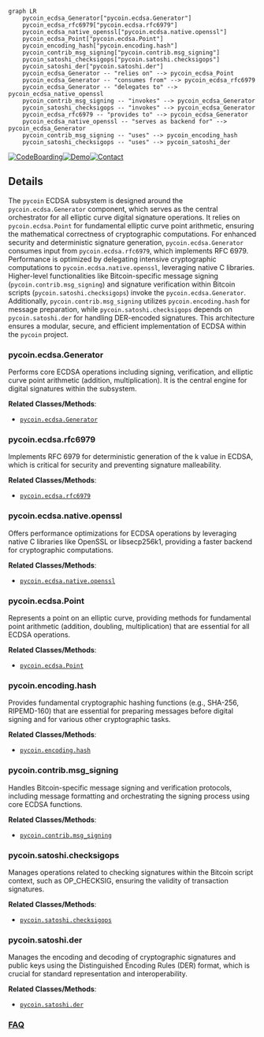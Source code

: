 ```mermaid
graph LR
    pycoin_ecdsa_Generator["pycoin.ecdsa.Generator"]
    pycoin_ecdsa_rfc6979["pycoin.ecdsa.rfc6979"]
    pycoin_ecdsa_native_openssl["pycoin.ecdsa.native.openssl"]
    pycoin_ecdsa_Point["pycoin.ecdsa.Point"]
    pycoin_encoding_hash["pycoin.encoding.hash"]
    pycoin_contrib_msg_signing["pycoin.contrib.msg_signing"]
    pycoin_satoshi_checksigops["pycoin.satoshi.checksigops"]
    pycoin_satoshi_der["pycoin.satoshi.der"]
    pycoin_ecdsa_Generator -- "relies on" --> pycoin_ecdsa_Point
    pycoin_ecdsa_Generator -- "consumes from" --> pycoin_ecdsa_rfc6979
    pycoin_ecdsa_Generator -- "delegates to" --> pycoin_ecdsa_native_openssl
    pycoin_contrib_msg_signing -- "invokes" --> pycoin_ecdsa_Generator
    pycoin_satoshi_checksigops -- "invokes" --> pycoin_ecdsa_Generator
    pycoin_ecdsa_rfc6979 -- "provides to" --> pycoin_ecdsa_Generator
    pycoin_ecdsa_native_openssl -- "serves as backend for" --> pycoin_ecdsa_Generator
    pycoin_contrib_msg_signing -- "uses" --> pycoin_encoding_hash
    pycoin_satoshi_checksigops -- "uses" --> pycoin_satoshi_der
```

[![CodeBoarding](https://img.shields.io/badge/Generated%20by-CodeBoarding-9cf?style=flat-square)](https://github.com/CodeBoarding/GeneratedOnBoardings)[![Demo](https://img.shields.io/badge/Try%20our-Demo-blue?style=flat-square)](https://www.codeboarding.org/demo)[![Contact](https://img.shields.io/badge/Contact%20us%20-%20contact@codeboarding.org-lightgrey?style=flat-square)](mailto:contact@codeboarding.org)

## Details

The `pycoin` ECDSA subsystem is designed around the `pycoin.ecdsa.Generator` component, which serves as the central orchestrator for all elliptic curve digital signature operations. It relies on `pycoin.ecdsa.Point` for fundamental elliptic curve point arithmetic, ensuring the mathematical correctness of cryptographic computations. For enhanced security and deterministic signature generation, `pycoin.ecdsa.Generator` consumes input from `pycoin.ecdsa.rfc6979`, which implements RFC 6979. Performance is optimized by delegating intensive cryptographic computations to `pycoin.ecdsa.native.openssl`, leveraging native C libraries. Higher-level functionalities like Bitcoin-specific message signing (`pycoin.contrib.msg_signing`) and signature verification within Bitcoin scripts (`pycoin.satoshi.checksigops`) invoke the `pycoin.ecdsa.Generator`. Additionally, `pycoin.contrib.msg_signing` utilizes `pycoin.encoding.hash` for message preparation, while `pycoin.satoshi.checksigops` depends on `pycoin.satoshi.der` for handling DER-encoded signatures. This architecture ensures a modular, secure, and efficient implementation of ECDSA within the `pycoin` project.

### pycoin.ecdsa.Generator
Performs core ECDSA operations including signing, verification, and elliptic curve point arithmetic (addition, multiplication). It is the central engine for digital signatures within the subsystem.


**Related Classes/Methods**:

- <a href="https://github.com/richardkiss/pycoin/blob/main/pycoin/ecdsa/Generator.py" target="_blank" rel="noopener noreferrer">`pycoin.ecdsa.Generator`</a>


### pycoin.ecdsa.rfc6979
Implements RFC 6979 for deterministic generation of the k value in ECDSA, which is critical for security and preventing signature malleability.


**Related Classes/Methods**:

- <a href="https://github.com/richardkiss/pycoin/blob/main/pycoin/ecdsa/rfc6979.py" target="_blank" rel="noopener noreferrer">`pycoin.ecdsa.rfc6979`</a>


### pycoin.ecdsa.native.openssl
Offers performance optimizations for ECDSA operations by leveraging native C libraries like OpenSSL or libsecp256k1, providing a faster backend for cryptographic computations.


**Related Classes/Methods**:

- <a href="https://github.com/richardkiss/pycoin/blob/main/pycoin/ecdsa/native/openssl.py" target="_blank" rel="noopener noreferrer">`pycoin.ecdsa.native.openssl`</a>


### pycoin.ecdsa.Point
Represents a point on an elliptic curve, providing methods for fundamental point arithmetic (addition, doubling, multiplication) that are essential for all ECDSA operations.


**Related Classes/Methods**:

- <a href="https://github.com/richardkiss/pycoin/blob/main/pycoin/ecdsa/Point.py" target="_blank" rel="noopener noreferrer">`pycoin.ecdsa.Point`</a>


### pycoin.encoding.hash
Provides fundamental cryptographic hashing functions (e.g., SHA-256, RIPEMD-160) that are essential for preparing messages before digital signing and for various other cryptographic tasks.


**Related Classes/Methods**:

- <a href="https://github.com/richardkiss/pycoin/blob/main/pycoin/encoding/hash.py" target="_blank" rel="noopener noreferrer">`pycoin.encoding.hash`</a>


### pycoin.contrib.msg_signing
Handles Bitcoin-specific message signing and verification protocols, including message formatting and orchestrating the signing process using core ECDSA functions.


**Related Classes/Methods**:

- <a href="https://github.com/richardkiss/pycoin/blob/main/pycoin/contrib/msg_signing.py" target="_blank" rel="noopener noreferrer">`pycoin.contrib.msg_signing`</a>


### pycoin.satoshi.checksigops
Manages operations related to checking signatures within the Bitcoin script context, such as OP_CHECKSIG, ensuring the validity of transaction signatures.


**Related Classes/Methods**:

- <a href="https://github.com/richardkiss/pycoin/blob/main/pycoin/satoshi/checksigops.py" target="_blank" rel="noopener noreferrer">`pycoin.satoshi.checksigops`</a>


### pycoin.satoshi.der
Manages the encoding and decoding of cryptographic signatures and public keys using the Distinguished Encoding Rules (DER) format, which is crucial for standard representation and interoperability.


**Related Classes/Methods**:

- <a href="https://github.com/richardkiss/pycoin/blob/main/pycoin/satoshi/der.py" target="_blank" rel="noopener noreferrer">`pycoin.satoshi.der`</a>




### [FAQ](https://github.com/CodeBoarding/GeneratedOnBoardings/tree/main?tab=readme-ov-file#faq)